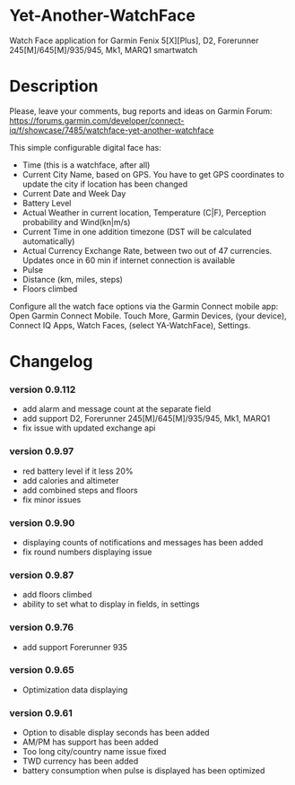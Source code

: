# Yet-Another-WatchFace
Watch Face application for Garmin Fenix 5[X][Plus], D2, Forerunner 245[M]/645[M]/935/945, Mk1, MARQ1 smartwatch

# Description
Please, leave your comments, bug reports and ideas on Garmin Forum:
https://forums.garmin.com/developer/connect-iq/f/showcase/7485/watchface-yet-another-watchface

This simple configurable digital face has:

- Time (this is a watchface, after all)
- Current City Name, based on GPS. You have to get GPS coordinates to update the city if location has been changed
- Current Date and Week Day
- Battery Level
- Actual Weather in current location, Temperature (C|F), Perception probability and Wind(kn|m/s)
- Current Time in one addition timezone (DST will be calculated automatically)
- Actual Currency Exchange Rate, between two out of 47 currencies. Updates once in 60 min if internet connection is available
- Pulse
- Distance (km, miles, steps)
- Floors climbed

Configure all the watch face options via the Garmin Connect mobile app:
Open Garmin Connect Mobile. Touch More, Garmin Devices, (your device), Connect IQ Apps, Watch Faces, (select YA-WatchFace), Settings.


# Changelog

### version 0.9.112
- add alarm and message count at the separate field
- add support D2, Forerunner 245[M]/645[M]/935/945, Mk1, MARQ1
- fix issue with updated exchange api

### version 0.9.97 
- red battery level if it less 20%
- add calories and altimeter
- add combined steps and floors  
- fix minor issues

### version 0.9.90
- displaying counts of notifications and messages has been added
- fix round numbers displaying issue

### version 0.9.87
- add floors climbed 
- ability to set what to display in fields, in settings 

### version 0.9.76
- add support Forerunner 935 

### version 0.9.65
- Optimization data displaying

### version 0.9.61 
- Option to disable display seconds has been added
- AM/PM has support has been added
- Too long city/country name issue fixed
- TWD currency has been added
- battery consumption when pulse is displayed has been optimized 